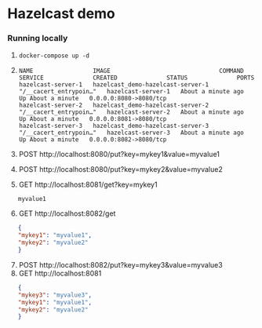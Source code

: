 # Hazelcast demo

### Running locally

1. `docker-compose up -d`

2.  ```>docker-compose ps
    NAME                 IMAGE                               COMMAND                  SERVICE              CREATED              STATUS              PORTS
    hazelcast-server-1   hazelcast_demo-hazelcast-server-1   "/__cacert_entrypoin…"   hazelcast-server-1   About a minute ago   Up About a minute   0.0.0.0:8080->8080/tcp
    hazelcast-server-2   hazelcast_demo-hazelcast-server-2   "/__cacert_entrypoin…"   hazelcast-server-2   About a minute ago   Up About a minute   0.0.0.0:8081->8080/tcp
    hazelcast-server-3   hazelcast_demo-hazelcast-server-3   "/__cacert_entrypoin…"   hazelcast-server-3   About a minute ago   Up About a minute   0.0.0.0:8082->8080/tcp
    ```
3. POST http://localhost:8080/put?key=mykey1&value=myvalue1    
4. POST http://localhost:8080/put?key=mykey2&value=myvalue2
5. GET http://localhost:8081/get?key=mykey1
```
   myvalue1
   ```
6. GET http://localhost:8082/get
```json 
   {
   "mykey1": "myvalue1",
   "mykey2": "myvalue2"
   }
```
7. POST http://localhost:8082/put?key=mykey3&value=myvalue3
8. GET http://localhost:8081
```json
   {
   "mykey3": "myvalue3",
   "mykey1": "myvalue1",
   "mykey2": "myvalue2"
   }
```
